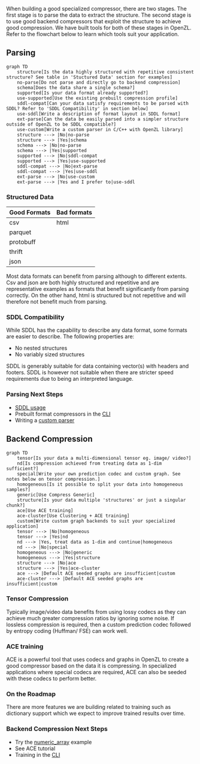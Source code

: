 When building a good specialized compressor, there are two stages. The first stage is to parse the data to extract the structure. The second stage is to use good backend compressors that exploit the structure to achieve good compression. We have built tools for both of these stages in OpenZL. Refer to the flowchart below to learn which tools suit your application.

## Parsing
``` mermaid
graph TD
    structure[Is the data highly structured with repetitive consistent structure? See table in 'Stuctured Data' section for examples]
    no-parse[Do not parse and directly go to backend compression]
    schema[Does the data share a single schema?]
    supported[Is your data format already supported?]
    use-supported[Use the existing prebuilt compression profile]
    sddl-compat[Can your data satisfy requirements to be parsed with SDDL? Refer to 'SDDL Compatibility' in section below]
    use-sddl[Write a description of format layout in SDDL format]
    ext-parse[Can the data be easily parsed into a simpler structure outside of OpenZL to be SDDL compatible?]
    use-custom[Write a custom parser in C/C++ with OpenZL library]
    structure ---> |No|no-parse
    structure ---> |Yes|schema
    schema ---> |No|no-parse
    schema ---> |Yes|supported
    supported ---> |No|sddl-compat
    supported ---> |Yes|use-supported
    sddl-compat ---> |No|ext-parse
    sddl-compat ---> |Yes|use-sddl
    ext-parse ---> |No|use-custom
    ext-parse ---> |Yes and I prefer to|use-sddl
```
### Structured Data
| Good Formats    | Bad formats     |
| --------------- | --------------- |
| csv             | html            |
| parquet         |                 |
| protobuff       |                 |
| thrift          |                 |
| json            |                 |

Most data formats can benefit from parsing although to different extents. Csv and json are both highly structured and repetitive and are representative examples as formats that benefit significantly from parsing correctly. On the other hand, html is structured but not repetitive and will therefore not benefit much from parsing.

### SDDL Compatibility
While SDDL has the capability to describe any data format, some formats are easier to describe. The following properties are:
* No nested structures
* No variably sized structures

SDDL is generably suitable for data containing vector(s) with headers and footers. SDDL is however not suitable when there are stricter speed requirements due to being an interpreted language.

### Parsing Next Steps
* [SDDL usage ](../api/c/graphs/sddl.md)
* Prebuilt format compressors in the [CLI](cli.md)
* Writing a [custom parser](examples/c/custom-formats.md)

## Backend Compression
```mermaid
graph TD
    tensor[Is your data a multi-dimensional tensor eg. image/ video?]
    nd[Is compression achieved from treating data as 1-dim sufficient?]
    special[Write your own prediction codec and custom graph. See notes below on tensor compression.]
    homogeneous[Is it possible to split your data into homogeneous samples?]
    generic[Use Compress Generic]
    structure[Is your data multiple 'structures' or just a singular chunk?]
    ace[Use ACE training]
    ace-cluster[Use Clustering + ACE training]
    custom[Write custom graph backends to suit your specialized application]
    tensor ---> |No|homogeneous
    tensor ---> |Yes|nd
    nd ---> |Yes, treat data as 1-dim and continue|homogeneous
    nd ---> |No|special
    homogeneous ---> |No|generic
    homogeneous ---> |Yes|structure
    structure ---> |No|ace
    structure ---> |Yes|ace-cluster
    ace ---> |Default ACE seeded graphs are insufficient|custom
    ace-cluster ---> |Default ACE seeded graphs are insufficient|custom
```
### Tensor Compression
Typically image/video data benefits from using lossy codecs as they can achieve much greater compression ratios by ignoring some noise. If lossless compression is required, then a custom prediction codec followed by entropy coding (Huffman/ FSE) can work well.
### ACE training
ACE is a powerful tool that uses codecs and graphs in OpenZL to create a good compressor based on the data it is compressing. In specialized applications where special codecs are required, ACE can also be seeded with these codecs to perform better.
### On the Roadmap
There are more features we are building related to training such as dictionary support which we expect to improve trained results over time.
### Backend Compression Next Steps
* Try the [numeric_array](examples/c/numeric-array.md) example
* See ACE tutorial
* Training in the [CLI](cli.md#training)
